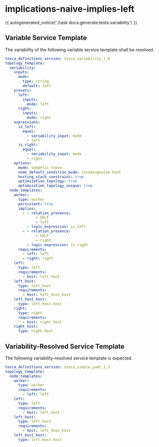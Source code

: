 # implications-naive-implies-left

{{ autogenerated_notice('./task docs:generate:tests:variability') }}


## Variable Service Template

The variability of the following variable service template shall be resolved.

```yaml linenums="1"
tosca_definitions_version: tosca_variability_1_0
topology_template:
  variability:
    inputs:
      mode:
        type: string
        default: left
    presets:
      left:
        inputs:
          mode: left
      right:
        inputs:
          mode: right
    expressions:
      is_left:
        equal:
          - variability_input: mode
          - left
      is_right:
        equal:
          - variability_input: mode
          - right
    options:
      mode: semantic-loose
      node_default_condition_mode: incomingnaive-host
      hosting_stack_constraint: true
      optimization_topology: true
      optimization_topology_unique: true
  node_templates:
    worker:
      type: worker
      persistent: true
      implies:
        - - relation_presence:
              - SELF
              - left
          - logic_expression: is_left
        - - relation_presence:
              - SELF
              - right
          - logic_expression: is_right
      requirements:
        - left: left
        - right: right
    left:
      type: left
      requirements:
        - host: left_host
    left_host:
      type: left.host
      requirements:
        - host: left_host_host
    left_host_host:
      type: left.host.host
    right:
      type: right
      requirements:
        - host: right_host
    right_host:
      type: right.host
```




## Variability-Resolved Service Template

The following variability-resolved service template is expected.

```yaml linenums="1"
tosca_definitions_version: tosca_simple_yaml_1_3
topology_template:
  node_templates:
    worker:
      type: worker
      requirements:
        - left: left
    left:
      type: left
      requirements:
        - host: left_host
    left_host:
      type: left.host
      requirements:
        - host: left_host_host
    left_host_host:
      type: left.host.host
```

